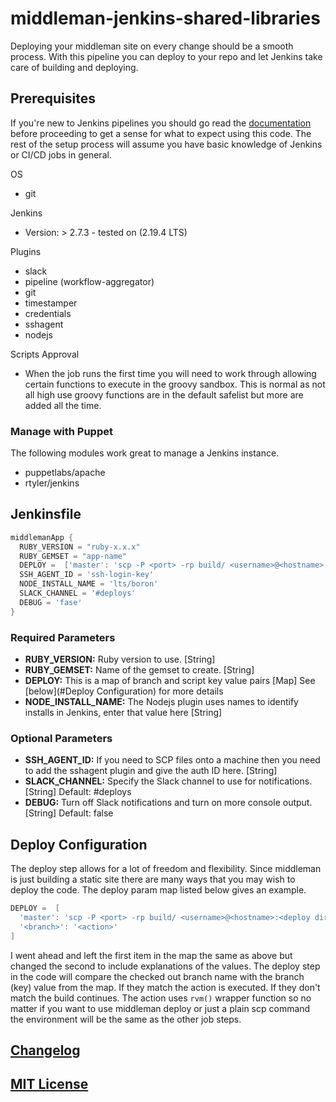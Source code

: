 # middleman-jenkins-shared-libraries

Deploying your middleman site on every change should be a smooth process. With this pipeline you can deploy to your repo and let Jenkins take care of building and deploying.

## Prerequisites

If you're new to Jenkins pipelines you should go read the [documentation](https://jenkins.io/doc/book/pipeline/) before proceeding to get a sense for what to expect using this code. The rest of the setup process will assume you have basic knowledge of Jenkins or CI/CD jobs in general.

OS
  - git

Jenkins
  - Version: > 2.7.3 - tested on (2.19.4 LTS)
  
Plugins
  - slack
  - pipeline (workflow-aggregator)
  - git
  - timestamper
  - credentials
  - sshagent
  - nodejs

Scripts Approval
- When the job runs the first time you will need to work through allowing certain functions to execute in the groovy sandbox. This is normal as not all high use groovy functions are in the default safelist but more are added all the time.

### Manage with Puppet
The following modules work great to manage a Jenkins instance.

- puppetlabs/apache
- rtyler/jenkins

## Jenkinsfile

``` groovy
middlemanApp {
  RUBY_VERSION = "ruby-x.x.x"
  RUBY_GEMSET = "app-name"
  DEPLOY =  ['master': 'scp -P <port> -rp build/ <username>@<hostname>:<deploy directory>', 'stage': '', 'dev': '', ... ]
  SSH_AGENT_ID = 'ssh-login-key'
  NODE_INSTALL_NAME = 'lts/boron'
  SLACK_CHANNEL = '#deploys'
  DEBUG = 'fase'
}
```

### Required Parameters

- **RUBY_VERSION:** Ruby version to use. [String]
- **RUBY_GEMSET:** Name of the gemset to create. [String]
- **DEPLOY:** This is a map of branch and script key value pairs [Map] See [below](#Deploy Configuration) for more details
- **NODE_INSTALL_NAME:** The Nodejs plugin uses names to identify installs in Jenkins, enter that value here [String]

### Optional Parameters

- **SSH_AGENT_ID:** If you need to SCP files onto a machine then you need to add the sshagent plugin and give the auth ID here. [String]
- **SLACK_CHANNEL:** Specify the Slack channel to use for notifications. [String] Default: #deploys
- **DEBUG:** Turn off Slack notifications and turn on more console output. [String] Default: false

## Deploy Configuration

The deploy step allows for a lot of freedom and flexibility. Since middleman is just building a static site there are many ways that you may wish to deploy the code. The deploy param map listed below gives an example.

```groovy
DEPLOY =  [
  'master': 'scp -P <port> -rp build/ <username>@<hostname>:<deploy directory>', 
  '<branch>': '<action>'
]
```

I went ahead and left the first item in the map the same as above but changed the second to include explanations of the values. The deploy step in the code will compare the checked out branch name with the branch (key) value from the map. If they match the action is executed. If they don't match the build continues. The action uses `rvm()` wrapper function so no matter if you want to use middleman deploy or just a plain scp command the environment will be the same as the other job steps.

## [Changelog](CHANGELOG.md)

## [MIT License](LICENSE)


